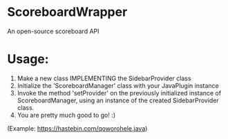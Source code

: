 # ScoreboardWrapper
An open-source scoreboard API

# Usage:
  1. Make a new class IMPLEMENTING the SidebarProvider class
  2. Initialize the 'ScoreboardManager' class with your JavaPlugin instance
  3. Invoke the method 'setProvider' on the previously initialized instance of ScoreboardManager, using an instance of the created SidebarProvider class.
  4. You are pretty much good to go! :)

(Example: https://hastebin.com/qoworohele.java)
